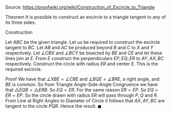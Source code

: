 # 

Source: https://proofwiki.org/wiki/Construction_of_Excircle_to_Triangle

Theorem
It is possible to construct an excircle to a triangle tangent to any of its three sides.


Construction


Let $ABC$ be the given triangle.
Let us be required to construct the excircle tangent to $BC$.
Let $AB$ and $AC$ be produced beyond $B$ and $C$ to $X$ and $Y$ respectively.
Let $\angle CBX$ and $\angle BCY$ be bisected by $BE$ and $CE$ and let these lines join at $E$.
From $E$ construct the perpendiculars $EP, EQ, ER$ to $AY, AX, BC$ respectively.
Construct the circle with radius $ER$ and center $E$.
This is the required excircle.


Proof
We have that $\angle XBE = \angle CBE$ and $\angle BQE = \angle BRE$, a right angle, and $BE$ is common.
So from Triangle Angle-Side-Angle Congruence we have that $\triangle EQB = \triangle ERB$.
So $EQ = ER$.
For the same reason $ER = EP$.
So $EQ = ER = EP$.
So the circle drawn with radius $ER$ will pass through $P, Q$ and $R$.
From Line at Right Angles to Diameter of Circle it follows that $AX, AY, BC$ are tangent to the circle $PQR$.
Hence the result.
$\blacksquare$





